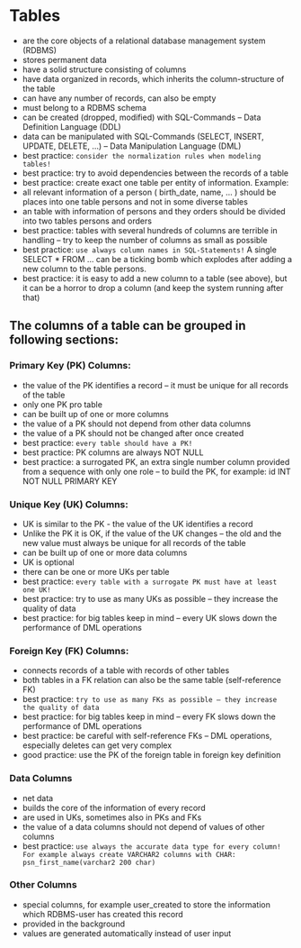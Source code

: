 # Tables
-	are the core objects of a relational database management system (RDBMS)
-	stores permanent data
-	have a solid structure consisting of columns
-	have data organized in records, which inherits the column-structure of the table
-	can have any number of records, can also be empty
-	must belong to a RDBMS schema
-	can be created (dropped, modified) with SQL-Commands – Data Definition Language (DDL)
-	data can be manipulated with SQL-Commands (SELECT, INSERT, UPDATE, DELETE, …) – Data Manipulation Language (DML)
-	best practice: ```consider the normalization rules when modeling tables!```
-	best practice: try to avoid dependencies between the records of a table
-	best practice: create exact one table per entity of information. Example:
  - all relevant information of a person ( birth_date, name, … ) should be places into one table persons and not in some diverse tables
  - an table with information of persons and they orders should be divided into two tables persons and orders
-	best practice: tables with several hundreds of columns are terrible in handling – try to keep the number of columns as small as possible
-	best practice: ```use always column names in SQL-Statements!``` A single SELECT * FROM … can be a ticking bomb which explodes after adding a new column to the table persons.
-	best practice: it is easy to add a new column to a table (see above), but it can be a horror to drop a column (and keep the system running after that)

## The columns of a table can be grouped in following sections:

###	Primary Key (PK) Columns:
-	the value of the PK identifies a record – it must be unique for all records of the table
-	only one PK pro table
-	can be built up of one or more columns
-	the value of a PK should not depend from other data columns
-	the value of a PK should not be changed after once created
- best practice: ```every table should have a PK!```
- best practice: PK columns are always NOT NULL
-	best practice: a surrogated PK, an extra single number column provided from a sequence with only one role – to build the PK, for example: id INT NOT NULL PRIMARY KEY 

###	Unique Key (UK) Columns:
-	UK is similar to the PK - the value of the UK identifies a record
-	Unlike the PK it is OK, if the value of the UK changes – the old and the new value must always be unique for all records of the table
-	can be built up of one or more data columns
-	UK is optional
-	there can be one or more UKs per table
-	best practice: ```every table with a surrogate PK must have at least one UK!```
-	best practice: try to use as many UKs as possible – they increase the quality of data
-	best practice: for big tables keep in mind – every UK slows down the performance of  DML operations

###	Foreign Key (FK) Columns:
-	connects records of a table with records of other tables 
-	both tables in a FK relation can also be the same table (self-reference FK)
-	best practice: ```try to use as many FKs as possible – they increase the quality of data```
-	best practice: for big tables keep in mind – every FK slows down the performance of DML operations
-	best practice: be careful with self-reference FKs – DML operations, especially deletes can get very complex
-	good practice: use the PK of the foreign table in foreign key definition

###	Data Columns
-	net data
-	builds the core of the information of every record
-	are used in UKs, sometimes also in PKs and FKs
-	the value of a data columns should not depend of values of other columns 
-	best practice: ```use always the accurate data type for every column! For example always create VARCHAR2 columns with CHAR: psn_first_name(varchar2 200 char)```

###	Other Columns
-	special columns, for example user_created to store the information which RDBMS-user has created this record
-	provided in the background
-	values are generated automatically instead of user input 
